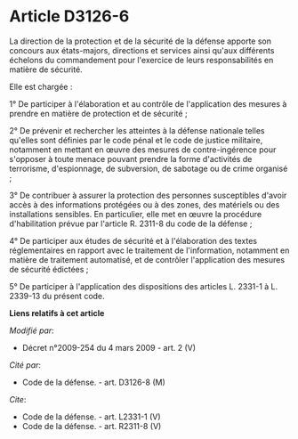 # Article D3126-6

La direction de la protection et de la sécurité de la défense apporte son concours aux états-majors, directions et services
ainsi qu'aux différents échelons du commandement pour l'exercice de leurs responsabilités en matière de sécurité. 

Elle est chargée : 

1° De participer à l'élaboration et au contrôle de l'application des mesures à prendre en matière de protection et de
sécurité ; 

2° De prévenir et rechercher les atteintes à la défense nationale telles qu'elles sont définies par le code pénal et le code
de justice militaire, notamment en mettant en œuvre des mesures de contre-ingérence pour s'opposer à toute menace pouvant
prendre la forme d'activités de terrorisme, d'espionnage, de subversion, de sabotage ou de crime organisé ; 

3° De contribuer à assurer la protection des personnes susceptibles d'avoir accès à des informations protégées ou à des
zones, des matériels ou des installations sensibles. En particulier, elle met en œuvre la procédure d'habilitation prévue par
l'article R. 2311-8 du code de la défense ; 

4° De participer aux études de sécurité et à l'élaboration des textes réglementaires en rapport avec le traitement de
l'information, notamment en matière de traitement automatisé, et de contrôler l'application des mesures de sécurité
édictées ; 

5° De participer à l'application des dispositions des articles L. 2331-1 à L. 2339-13 du présent code.

**Liens relatifs à cet article**

_Modifié par_:

  - Décret n°2009-254 du 4 mars 2009 - art. 2 (V)

_Cité par_:

  - Code de la défense. - art. D3126-8 (M)

_Cite_:

  - Code de la défense. - art. L2331-1 (V)
  - Code de la défense. - art. R2311-8 (V)
